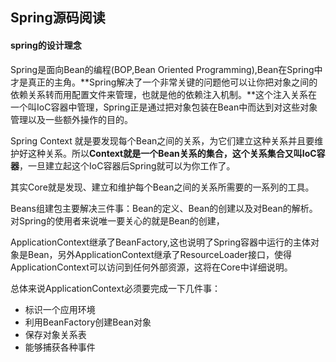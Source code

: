 ## Spring源码阅读

#### spring的设计理念

Spring是面向Bean的编程(BOP,Bean Oriented Programming),Bean在Spring中才是真正的主角。**Spring解决了一个非常关键的问题他可以让你把对象之间的依赖关系转而用配置文件来管理，也就是他的依赖注入机制。**这个注入关系在一个叫IoC容器中管理，Spring正是通过把对象包装在Bean中而达到对这些对象管理以及一些额外操作的目的。

Spring Context 就是要发现每个Bean之间的关系，为它们建立这种关系并且要维护好这种关系。所以**Context就是一个Bean关系的集合，这个关系集合又叫IoC容器**，一旦建立起这个IoC容器后Spring就可以为你工作了。

其实Core就是发现、建立和维护每个Bean之间的关系所需要的一系列的工具。

Beans组建包主要解决三件事：Bean的定义、Bean的创建以及对Bean的解析。对Spring的使用者来说唯一要关心的就是Bean的创建，

ApplicationContext继承了BeanFactory,这也说明了Spring容器中运行的主体对象是Bean，另外ApplicationContext继承了ResourceLoader接口，使得ApplicationContext可以访问到任何外部资源，这将在Core中详细说明。

总体来说ApplicationContext必须要完成一下几件事：

- 标识一个应用环境
- 利用BeanFactory创建Bean对象
- 保存对象关系表
- 能够捕获各种事件











































